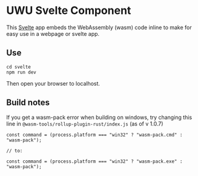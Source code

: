 # UWU Svelte Component

This [Svelte](https://svelte.dev/) app embeds the WebAssembly (wasm) code inline to make for easy use in a webpage or svelte app.

## Use

```
cd svelte
npm run dev
```

Then open your browser to localhost.


## Build notes

If you get a wasm-pack error when building on windows, try changing this line in `@wasm-tools/rollup-plugin-rust/index.js` (as of v 1.0.7)

```
const command = (process.platform === "win32" ? "wasm-pack.cmd" : "wasm-pack");

// to:

const command = (process.platform === "win32" ? "wasm-pack.exe" : "wasm-pack");
```


